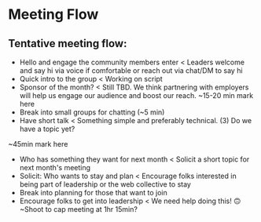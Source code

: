 # Meeting Flow

## Tentative meeting flow:

- Hello and engage the community members enter < Leaders welcome and say hi via voice if comfortable or reach out via chat/DM to say hi
- Quick intro to the group < Working on script
- Sponsor of the month? < Still TBD. We think partnering with employers will help us engage our audience and boost our reach.
~15-20 min mark here
- Break into small groups for chatting (~5 min)
- Have short talk < Something simple and preferably technical. (3) Do we have a topic yet?

~45min mark here
- Who has something they want for next month < Solicit a short topic for next month's meeting
- Solicit: Who wants to stay and plan < Encourage folks interested in being part of leadership or the web collective to stay
- Break into planning for those that want to join
- Encourage folks to get into leadership < We need help doing this! :upside_down_face:
~Shoot to cap meeting at 1hr 15min?